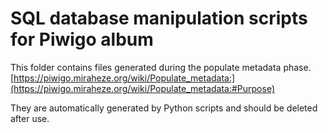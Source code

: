 # SQL database manipulation scripts for Piwigo album

This folder contains files generated during the populate metadata phase. [https://piwigo.miraheze.org/wiki/Populate_metadata:](https://piwigo.miraheze.org/wiki/Populate_metadata:#Purpose)

They are automatically generated by Python scripts and should be deleted after use.
